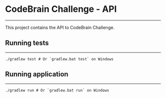 # CodeBrain Challenge - API

---
This project contains the API to CodeBrain Challenge.

## Running tests

---

```shell
./gradlew test # Or `gradlew.bat test` on Windows
```

## Running application

---

```shell
./gradlew run # Or `gradlew.bat run` on Windows
```
